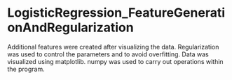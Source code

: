 # LogisticRegression_FeatureGenerationAndRegularization
Additional features were created after visualizing the data.
Regularization was used to control the parameters and to avoid overfitting.
Data was visualized using matplotlib.
numpy was used to carry out operations within the program.
